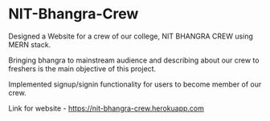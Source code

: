 # NIT-Bhangra-Crew
Designed a Website for a crew of our college, NIT BHANGRA CREW using MERN stack.

Bringing bhangra to mainstream audience and describing about our crew to freshers is the main
objective of this project.

Implemented signup/signin functionality for users to become member of our crew.

Link for website - https://nit-bhangra-crew.herokuapp.com
